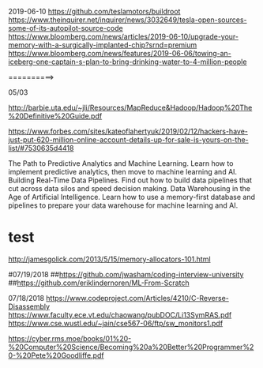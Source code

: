 
2019-06-10
https://github.com/teslamotors/buildroot
https://www.theinquirer.net/inquirer/news/3032649/tesla-open-sources-some-of-its-autopilot-source-code
https://www.bloomberg.com/news/articles/2019-06-10/upgrade-your-memory-with-a-surgically-implanted-chip?srnd=premium
https://www.bloomberg.com/news/features/2019-06-06/towing-an-iceberg-one-captain-s-plan-to-bring-drinking-water-to-4-million-people

==========>







05/03

http://barbie.uta.edu/~jli/Resources/MapReduce&Hadoop/Hadoop%20The%20Definitive%20Guide.pdf



https://www.forbes.com/sites/kateoflahertyuk/2019/02/12/hackers-have-just-put-620-million-online-account-details-up-for-sale-is-yours-on-the-list/#7530635d4418



The Path to Predictive Analytics and Machine Learning. 
        Learn how to implement predictive analytics, then move to machine learning and AI.
Building Real-Time Data Pipelines.
      Find out how to build data pipelines that cut across data silos and speed decision making.
Data Warehousing in the Age of Artificial Intelligence. 
       Learn how to use a memory-first database and pipelines to prepare your data warehouse for machine learning and AI.

# test
http://jamesgolick.com/2013/5/15/memory-allocators-101.html

#07/19/2018
##https://github.com/jwasham/coding-interview-university
##https://github.com/eriklindernoren/ML-From-Scratch



07/18/2018
https://www.codeproject.com/Articles/4210/C-Reverse-Disassembly
https://www.faculty.ece.vt.edu/chaowang/pubDOC/Li13SymRAS.pdf
https://www.cse.wustl.edu/~jain/cse567-06/ftp/sw_monitors1.pdf




https://cyber.rms.moe/books/01%20-%20Computer%20Science/Becoming%20a%20Better%20Programmer%20-%20Pete%20Goodliffe.pdf

